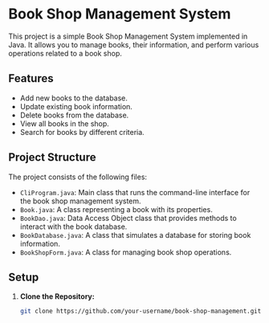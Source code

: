 # Book Shop Management System

This project is a simple Book Shop Management System implemented in Java. It allows you to manage books, their information, and perform various operations related to a book shop.

## Features

- Add new books to the database.
- Update existing book information.
- Delete books from the database.
- View all books in the shop.
- Search for books by different criteria.

## Project Structure

The project consists of the following files:

- `CliProgram.java`: Main class that runs the command-line interface for the book shop management system.
- `Book.java`: A class representing a book with its properties.
- `BookDao.java`: Data Access Object class that provides methods to interact with the book database.
- `BookDatabase.java`: A class that simulates a database for storing book information.
- `BookShopForm.java`: A class for managing book shop operations.

## Setup

1. **Clone the Repository:**
   ```bash
   git clone https://github.com/your-username/book-shop-management.git
